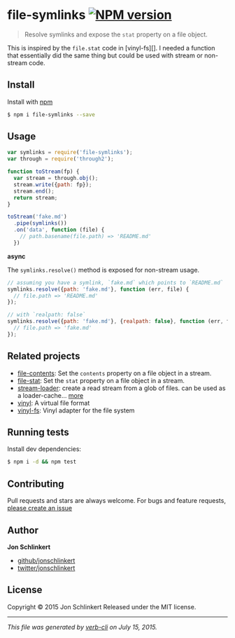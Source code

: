 # file-symlinks [![NPM version](https://badge.fury.io/js/file-symlinks.svg)](http://badge.fury.io/js/file-symlinks)

> Resolve symlinks and expose the `stat` property on a file object.

This is inspired by the `file.stat` code in [vinyl-fs][]. I needed a function that essentially did the same thing but could be used with stream or non-stream code.

## Install

Install with [npm](https://www.npmjs.com/)

```sh
$ npm i file-symlinks --save
```

## Usage

```js
var symlinks = require('file-symlinks');
var through = require('through2');

function toStream(fp) {
  var stream = through.obj();
  stream.write({path: fp});
  stream.end();
  return stream;
}

toStream('fake.md')
  .pipe(symlinks())
  .on('data', function (file) {
    // path.basename(file.path) => 'README.md'
  })
```

**async**

The `symlinks.resolve()` method is exposed for non-stream usage.

```js
// assuming you have a symlink, `fake.md` which points to `README.md`
symlinks.resolve({path: 'fake.md'}, function (err, file) {
  // file.path => 'README.md'
});

// with `realpath: false`
symlinks.resolve({path: 'fake.md'}, {realpath: false}, function (err, file) {
  // file.path => 'fake.md'
});
```

## Related projects

* [file-contents](https://github.com/jonschlinkert/file-contents): Set the `contents` property on a file object in a stream.
* [file-stat](https://github.com/jonschlinkert/file-stat): Set the `stat` property on a file object in a stream.
* [stream-loader](https://github.com/jonschlinkert/stream-loader): create a read stream from a glob of files. can be used as a loader-cache… [more](https://github.com/jonschlinkert/stream-loader)
* [vinyl](http://github.com/wearefractal/vinyl): A virtual file format
* [vinyl-fs](http://github.com/wearefractal/vinyl-fs): Vinyl adapter for the file system

## Running tests

Install dev dependencies:

```sh
$ npm i -d && npm test
```

## Contributing

Pull requests and stars are always welcome. For bugs and feature requests, [please create an issue](https://github.com/jonschlinkert/file-symlinks/issues/new)

## Author

**Jon Schlinkert**

+ [github/jonschlinkert](https://github.com/jonschlinkert)
+ [twitter/jonschlinkert](http://twitter.com/jonschlinkert)

## License

Copyright © 2015 Jon Schlinkert
Released under the MIT license.

***

_This file was generated by [verb-cli](https://github.com/assemble/verb-cli) on July 15, 2015._